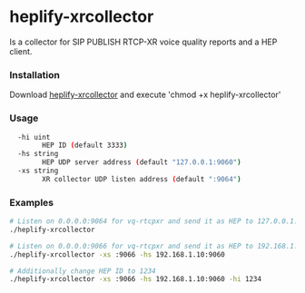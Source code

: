 # heplify-xrcollector
Is a collector for SIP PUBLISH RTCP-XR voice quality reports and a HEP client.

### Installation
Download [heplify-xrcollector](https://github.com/negbie/heplify-xrcollector/releases) and execute 'chmod +x heplify-xrcollector'  

### Usage
```bash
  -hi uint
        HEP ID (default 3333)
  -hs string
        HEP UDP server address (default "127.0.0.1:9060")
  -xs string
        XR collector UDP listen address (default ":9064")
```

### Examples
```bash
# Listen on 0.0.0.0:9064 for vq-rtcpxr and send it as HEP to 127.0.0.1:9060
./heplify-xrcollector

# Listen on 0.0.0.0:9066 for vq-rtcpxr and send it as HEP to 192.168.1.10:9060
./heplify-xrcollector -xs :9066 -hs 192.168.1.10:9060

# Additionally change HEP ID to 1234
./heplify-xrcollector -xs :9066 -hs 192.168.1.10:9060 -hi 1234

```